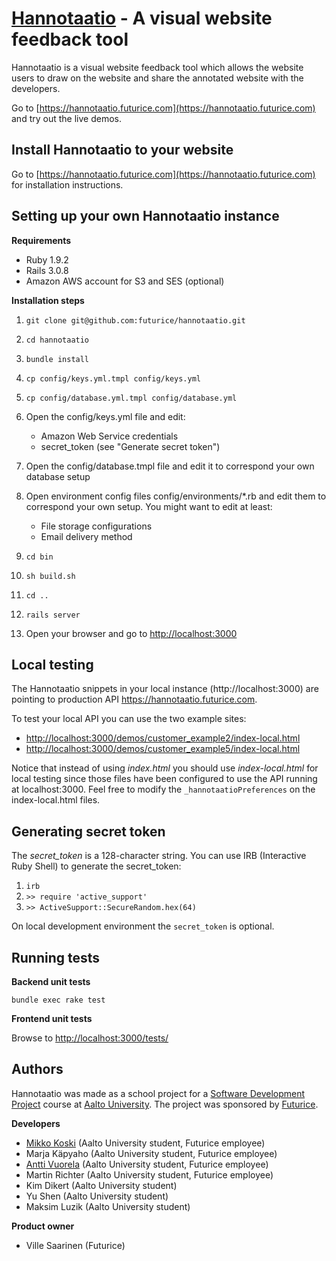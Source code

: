 [Hannotaatio](https://hannotaatio.futurice.com) - A visual website feedback tool
================================================================================

Hannotaatio is a visual website feedback tool which allows the website users to draw on the website and share the annotated website with the developers.

Go to [https://hannotaatio.futurice.com](https://hannotaatio.futurice.com) and try out the live demos.

Install Hannotaatio to your website
-----------------------------------

Go to [https://hannotaatio.futurice.com](https://hannotaatio.futurice.com) for installation instructions.

Setting up your own Hannotaatio instance
----------------------------------------

**Requirements**

* Ruby 1.9.2
* Rails 3.0.8
* Amazon AWS account for S3 and SES (optional)

**Installation steps**

1. `git clone git@github.com:futurice/hannotaatio.git`
2. `cd hannotaatio`

3. `bundle install`

4. `cp config/keys.yml.tmpl config/keys.yml`
5. `cp config/database.yml.tmpl config/database.yml`

6. Open the config/keys.yml file and edit:
   * Amazon Web Service credentials
   * secret_token (see "Generate secret token")

7. Open the config/database.tmpl file and edit it to correspond your own database setup

8. Open environment config files config/environments/*.rb and edit them to correspond your own setup. You might want to edit at least:
   * File storage configurations
   * Email delivery method

9. `cd bin`
10. `sh build.sh`
11. `cd ..`

10. `rails server`

11. Open your browser and go to [http://localhost:3000](http://localhost:3000)

Local testing
-------------

The Hannotaatio snippets in your local instance (http://localhost:3000) are pointing to production API https://hannotaatio.futurice.com.

To test your local API you can use the two example sites:

* [http://localhost:3000/demos/customer_example2/index-local.html](http://localhost:3000/demos/customer_example2/index-local.html)
* [http://localhost:3000/demos/customer_example5/index-local.html](http://localhost:3000/demos/customer_example5/index-local.html)

Notice that instead of using _index.html_ you should use _index-local.html_ for local testing since those files have been configured to use the API running at localhost:3000. Feel free to modify the `_hannotaatioPreferences` on the index-local.html files.

Generating secret token
-----------------------

The _secret_token_ is a 128-character string. You can use IRB (Interactive Ruby Shell) to generate the secret_token:

1. `irb`
2. `>> require 'active_support'`
3. `>> ActiveSupport::SecureRandom.hex(64)` 

On local development environment the `secret_token` is optional.

Running tests
-------------

**Backend unit tests**

`bundle exec rake test`

**Frontend unit tests**

Browse to [http://localhost:3000/tests/](http://localhost:3000/tests/)

Authors
-------

Hannotaatio was made as a school project for a [Software Development Project](http://www.soberit.hut.fi/T-76.4115/) course at [Aalto University](http://www.aalto.fi/). The project was sponsored by [Futurice](http://www.futurice.com). 

**Developers**

*   [Mikko Koski](https://github.com/rap1ds) (Aalto University student, Futurice employee)
*   Marja Käpyaho (Aalto University student, Futurice employee)
*   [Antti Vuorela](https://github.com/vugi) (Aalto University student, Futurice employee)
*   Martin Richter (Aalto University student, Futurice employee)
*   Kim Dikert (Aalto University student)
*   Yu Shen (Aalto University student)
*   Maksim Luzik (Aalto University student)

**Product owner**

*   Ville Saarinen (Futurice)